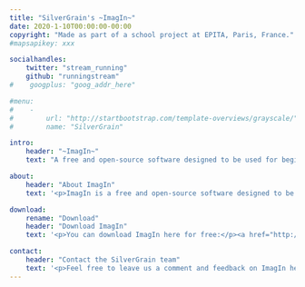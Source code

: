 ```yaml
---
title: "SilverGrain's ~ImagIn~"
date: 2020-1-10T00:00:00-00:00
copyright: "Made as part of a school project at EPITA, Paris, France."
#mapsapikey: xxx

socialhandles:
    twitter: "stream_running"
    github: "runningstream"
#    googplus: "goog_addr_here"

#menu:
#    -
#        url: "http://startbootstrap.com/template-overviews/grayscale/"
#        name: "SilverGrain"

intro:
    header: "~ImagIn~"
    text: "A free and open-source software designed to be used for beginner and intermidiate photographer."

about:
    header: "About ImagIn"
    text: '<p>ImagIn is a free and open-source software designed to be used both by beginners and intermidiate photographers. The purpose of the software is to combine both calibration and retouch tools in a single place. This project was made by four second year students of EPITA</p>'

download:
    rename: "Download"
    header: "Download ImagIn"
    text: '<p>You can download ImagIn here for free:</p><a href="http://startbootstrap.com/template-overviews/grayscale/" class="btn btn-default btn-lg">Visit Download Page</a>'

contact:
    header: "Contact the SilverGrain team"
    text: '<p>Feel free to leave us a comment and feedback on ImagIn here: <a href="http://startbootstrap.com/template-overviews/grayscale/">Grayscale template overview page</a></p>'
---
```

